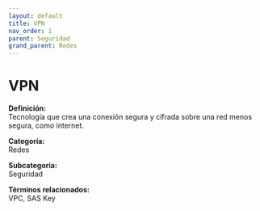 ```yaml
---
layout: default
title: VPN
nav_order: 1
parent: Seguridad
grand_parent: Redes
---
```


# VPN

**Definición:**  
Tecnología que crea una conexión segura y cifrada sobre una red menos segura, como internet.

**Categoría:**  
Redes  

**Subcategoría:**  
Seguridad

**Términos relacionados:**  
VPC, SAS Key
